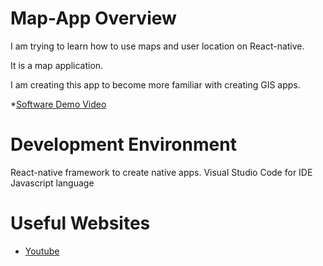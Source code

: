 # Map-App Overview

I am trying to learn how to use maps and user location on React-native.

It is a map application.

I am creating this app to become more familiar with creating GIS apps.

*[Software Demo Video](https://youtu.be/4GIHKS0pLu0)

# Development Environment

React-native framework to create native apps.
Visual Studio Code for IDE
Javascript language

# Useful Websites

* [Youtube]([youtube.com](https://www.youtube.com/)https://www.youtube.com/)

